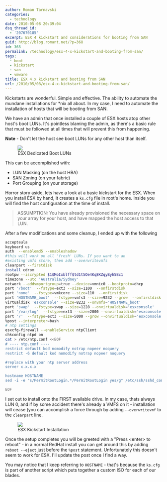 ```yaml
---
author: Roman Tarnavski
categories:
  - technology
date: 2010-05-08 20:39:04
dsq_thread_id:
  - '207670185'
excerpt: ESX 4 kickstart and considerations for booting from SAN
guid: http://blog.romant.net/?p=368
id: 368
permalink: /technology/esx-4-x-kickstart-and-booting-from-san/
tags:
  - boot
  - kickstart
  - san
  - vmware
title: ESX 4.x kickstart and booting from SAN
url: /2010/05/08/esx-4-x-kickstart-and-booting-from-san/
---
```


Kickstarts are wonderful. Simple and effective. The ability to automate the mundane installations for *nix all about. In my case, I need to automate the installation of hosts that will be booting from SAN.

We have an admin that once installed a couple of ESX hosts atop other host's boot LUNs. It's pointless blaming the admin, as there's a basic rule that must be followed at all times that will prevent this from happening.

**Note** - Don't let the host see boot LUNs for any other host than itself.

<figure>
  <img src="/images/2010/05/Untitled.png">
  <figcaption>ESX Dedicated Boot LUNs</figcaption>
</figure>

This can be accomplished with:

  * LUN Masking (on the host HBA)
  * SAN Zoning (on your fabric)
  * Port Grouping (on your storage)

Horror story aside, lets have a look at a basic kickstart for the ESX. When you install ESX by hand, it creates a `ks.cfg` file in root's home. Inside you will find the host configuration at the time of install.

> ASSUMPTION: You have already provisioned the necessary space on your array for your host, and have mapped the host access to that LUN. 

After a few modifications and some cleanup, I ended up with the following
  
```sh
accepteula
keyboard us
auth  --enablemd5 --enableshadow
#this will work on all 'fresh' LUNs. If you want to an
#existing vmfs store, then add --overwritevmfs
clearpart --firstdisk
install cdrom
rootpw --iscrypted $1$MoIxblff$td1t5Oe4Kq8KZqyByh5Bc1
timezone --utc 'Australia/Sydney'
network --addvmportgroup=true --device=vmnic0 --bootproto=dhcp
part '/boot'  --fstype=ext3 --size=1100  --onfirstdisk
part 'none'  --fstype=vmkcore --size=110  --onfirstdisk
part 'HOSTNAME_boot'  --fstype=vmfs3 --size=9232 --grow  --onfirstdisk
virtualdisk 'esxconsole' --size=8232 --onvmfs='HOSTNAME_boot'
part 'swap'  --fstype=swap --size=1228 --onvirtualdisk='esxconsole'
part '/var/log'  --fstype=ext3 --size=2000 --onvirtualdisk='esxconsole'
part '/'  --fstype=ext3 --size=5000 --grow --onvirtualdisk='esxconsole'
%post --interpreter=bash
# ntp settings
esxcfg-firewall --enableService ntpClient
chkconfig ntpd on
cat > /etc/ntp.conf <<EOF
# ---- ntp.conf ----
restrict default kod nomodify notrap nopeer noquery
restrict -6 default kod nomodify notrap nopeer noquery

#replace with your ntp server address
server x.x.x.x

hostname HOSTNAME
sed -i -e "s/PermitRootLogin.*/PermitRootLogin yes/g" /etc/ssh/sshd_config

EOF
```

I set out to install onto the FIRST available drive. In my case, thats always LUN 0, and if by some accident there's already a VMFS on it - installation will cease (you can accomplish a force through by adding `--overwritevmf` to the `clearpart` line.

<figure>
  <img src="/images/2010/05/Screen-shot-2010-05-08-at-8.14.24-PM.png">
  <figcaption>ESX Kickstart Installation</figcaption>
</figure>

Once the setup completes you will be greeted with a "Press \<enter> to reboot" - in a normal RedHat install you can get around this by adding `reboot --eject` just before the `%post` statement. Unfortunately this doesn't seem to work for ESX. I'll update the post once I find a way.

You may notice that I keep referring to `HOSTNAME` - that's because the `ks.cfg` is part of another script which puts together a custom ISO for each of our blades.